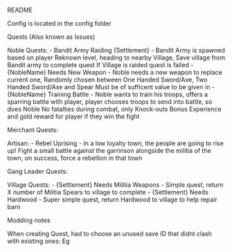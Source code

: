 README

Config is located in the config folder

Quests (Also known as Issues)

Noble Quests:
    - Bandit Army Raiding {Settlement}
        - Bandit Army is spawned based on player Reknown level, heading to nearby Village, Save village from Bandit army to complete quest
          If Village is raided quest is failed
    - {NobleName} Needs New Weapon
        - Noble needs a new weapon to replace current one, Randomly chosen between One Handed Sword/Axe, Two Handed Sword/Axe and Spear
          Must be of sufficent value to be given in
    - {NobleName} Training Battle
        - Noble wants to train his troops, offers a sparring battle with player, player chooses troops to send into battle, so does Noble
          No fatalties during combat, only Knock-outs
          Bonus Experience and gold reward for player if they win the fight

Merchant Quests:

Artisan:
    - Rebel Uprising
        - In a low loyalty town, the people are going to rise up!
          Fight a small battle against the garrinson alongside the militia of the town, on success, force a rebellion in that town

Gang Leader Quests:

Village Quests:
    - {Settlement} Needs Militia Weapons
        - Simple quest, return X number of Militia Spears to village to complete
    - {Settlement} Needs Hardwood
        - Super simple quest, return Hardwood to village to help repair barn



Modding notes

When creating Quest, had to choose an unused save ID that didnt clash with existing ones:
Eg
<!--
public class HeadmanNeedsHardWoodIssueTypeDefiner : SaveableTypeDefiner
{
    // Ensure the number in the base() is unique
    public HeadmanNeedsHardWoodIssueTypeDefiner() : base(1000500)
    {
    }
    
    protected override void DefineClassTypes()
    {
        base.AddClassDefinition(typeof(HeadmanNeedsHardWoodIssueBehavior.HeadmanNeedsHardWoodIssue), 1);
        base.AddClassDefinition(typeof(HeadmanNeedsHardWoodIssueBehavior.HeadmanNeedsHardWoodIssueQuest), 2);
    }
} 
-->
